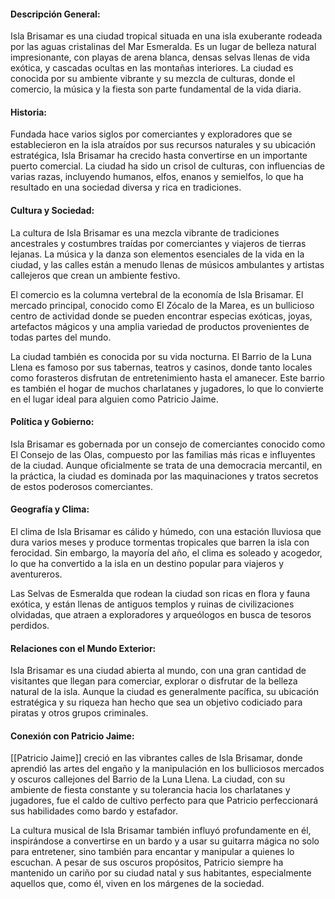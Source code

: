 #### Descripción General:

Isla Brisamar es una ciudad tropical situada en una isla exuberante rodeada por las aguas cristalinas del Mar Esmeralda. Es un lugar de belleza natural impresionante, con playas de arena blanca, densas selvas llenas de vida exótica, y cascadas ocultas en las montañas interiores. La ciudad es conocida por su ambiente vibrante y su mezcla de culturas, donde el comercio, la música y la fiesta son parte fundamental de la vida diaria.

#### Historia:

Fundada hace varios siglos por comerciantes y exploradores que se establecieron en la isla atraídos por sus recursos naturales y su ubicación estratégica, Isla Brisamar ha crecido hasta convertirse en un importante puerto comercial. La ciudad ha sido un crisol de culturas, con influencias de varias razas, incluyendo humanos, elfos, enanos y semielfos, lo que ha resultado en una sociedad diversa y rica en tradiciones.

#### Cultura y Sociedad:

La cultura de Isla Brisamar es una mezcla vibrante de tradiciones ancestrales y costumbres traídas por comerciantes y viajeros de tierras lejanas. La música y la danza son elementos esenciales de la vida en la ciudad, y las calles están a menudo llenas de músicos ambulantes y artistas callejeros que crean un ambiente festivo.

El comercio es la columna vertebral de la economía de Isla Brisamar. El mercado principal, conocido como El Zócalo de la Marea, es un bullicioso centro de actividad donde se pueden encontrar especias exóticas, joyas, artefactos mágicos y una amplia variedad de productos provenientes de todas partes del mundo.

La ciudad también es conocida por su vida nocturna. El Barrio de la Luna Llena es famoso por sus tabernas, teatros y casinos, donde tanto locales como forasteros disfrutan de entretenimiento hasta el amanecer. Este barrio es también el hogar de muchos charlatanes y jugadores, lo que lo convierte en el lugar ideal para alguien como Patricio Jaime.

#### Política y Gobierno:

Isla Brisamar es gobernada por un consejo de comerciantes conocido como El Consejo de las Olas, compuesto por las familias más ricas e influyentes de la ciudad. Aunque oficialmente se trata de una democracia mercantil, en la práctica, la ciudad es dominada por las maquinaciones y tratos secretos de estos poderosos comerciantes.

#### Geografía y Clima:

El clima de Isla Brisamar es cálido y húmedo, con una estación lluviosa que dura varios meses y produce tormentas tropicales que barren la isla con ferocidad. Sin embargo, la mayoría del año, el clima es soleado y acogedor, lo que ha convertido a la isla en un destino popular para viajeros y aventureros.

Las Selvas de Esmeralda que rodean la ciudad son ricas en flora y fauna exótica, y están llenas de antiguos templos y ruinas de civilizaciones olvidadas, que atraen a exploradores y arqueólogos en busca de tesoros perdidos.

#### Relaciones con el Mundo Exterior:

Isla Brisamar es una ciudad abierta al mundo, con una gran cantidad de visitantes que llegan para comerciar, explorar o disfrutar de la belleza natural de la isla. Aunque la ciudad es generalmente pacífica, su ubicación estratégica y su riqueza han hecho que sea un objetivo codiciado para piratas y otros grupos criminales.

#### Conexión con Patricio Jaime:

[[Patricio Jaime]] creció en las vibrantes calles de Isla Brisamar, donde aprendió las artes del engaño y la manipulación en los bulliciosos mercados y oscuros callejones del Barrio de la Luna Llena. La ciudad, con su ambiente de fiesta constante y su tolerancia hacia los charlatanes y jugadores, fue el caldo de cultivo perfecto para que Patricio perfeccionará sus habilidades como bardo y estafador.

La cultura musical de Isla Brisamar también influyó profundamente en él, inspirándose a convertirse en un bardo y a usar su guitarra mágica no solo para entretener, sino también para encantar y manipular a quienes lo escuchan. A pesar de sus oscuros propósitos, Patricio siempre ha mantenido un cariño por su ciudad natal y sus habitantes, especialmente aquellos que, como él, viven en los márgenes de la sociedad.
